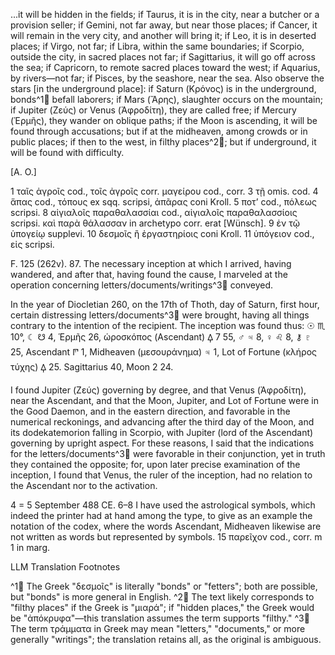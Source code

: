 ...it will be hidden in the fields; if Taurus, it is in the city, near a butcher or a provision seller; if Gemini, not far away, but near those places; if Cancer, it will remain in the very city, and another will bring it; if Leo, it is in deserted places; if Virgo, not far; if Libra, within the same boundaries; if Scorpio, outside the city, in sacred places not far; if Sagittarius, it will go off across the sea; if Capricorn, to remote sacred places toward the west; if Aquarius, by rivers—not far; if Pisces, by the seashore, near the sea. Also observe the stars [in the underground place]: if Saturn (Κρόνος) is in the underground, bonds^1🤖 befall laborers; if Mars (Ἄρης), slaughter occurs on the mountain; if Jupiter (Ζεύς) or Venus (Ἀφροδίτη), they are called free; if Mercury (Ἑρμῆς), they wander on oblique paths; if the Moon is ascending, it will be found through accusations; but if at the midheaven, among crowds or in public places; if then to the west, in filthy places^2🤖; but if underground, it will be found with difficulty.

[A. O.]

1 ταῖς ἀγροῖς cod., τοῖς ἀγροῖς corr. μαγείρου cod., corr.
3 τῇ omis. cod.
4 ἅπας <sic> cod., τόπους ex sqq. scripsi, ἀπᾶρας coni Kroll.
5 ποτ’ cod., πόλεως scripsi.
8 αἰγιαλοῖς παραθαλασσίαι cod., αἰγιαλοῖς παραθαλασσίοις scripsi. καὶ παρὰ θάλασσαν in archetypo corr. erat [Wünsch].
9 ἐν τῷ ὑπογείῳ supplevi.
10 δεσμοῖς ἢ ἐργαστηρίοις coni Kroll.
11 ὑπόγειον cod., εἰς scripsi.

F. 125 (262v). 87. The necessary inception at which I arrived, having wandered, and after that, having found the cause, I marveled at the operation concerning letters/documents/writings^3🤖 conveyed.

In the year of Diocletian 260, on the 17th of Thoth, day of Saturn, first hour, certain distressing letters/documents^3🤖 were brought, having all things contrary to the intention of the recipient. The inception was found thus: ☉ ♏ 10°, ☾ ☋ 4, Ἑρμῆς 26, ὡροσκόπος (Ascendant) 𐅉 7 55, ♂ ♃ 8, ♀ ♌ 8, ⚷ ♇ 25, Ascendant 𐅈 1, Midheaven (μεσουράνημα) ♃ 1, Lot of Fortune (κλήρος τύχης) 𐅉 25. Sagittarius 40, Moon 2 24.

I found Jupiter (Ζεύς) governing by degree, and that Venus (Ἀφροδίτη), near the Ascendant, and that the Moon, Jupiter, and Lot of Fortune were in the Good Daemon, and in the eastern direction, and favorable in the numerical reckonings, and advancing after the third day of the Moon, and its dodekatemorion falling in Scorpio, with Jupiter (lord of the Ascendant) governing by upright aspect. For these reasons, I said that the indications for the letters/documents^3🤖 were favorable in their conjunction, yet in truth they contained the opposite; for, upon later precise examination of the inception, I found that Venus, the ruler of the inception, had no relation to the Ascendant nor to the activation.

4 = 5 September 488 CE. 6–8 I have used the astrological symbols, which indeed the printer had at hand among the type, to give as an example the notation of the codex, where the words Ascendant, Midheaven likewise are not written as words but represented by symbols. 15 παρεῖχον cod., corr. m 1 in marg.

LLM Translation Footnotes

^1🤖 The Greek "δεσμοῖς" is literally "bonds" or "fetters"; both are possible, but "bonds" is more general in English.
^2🤖 The text likely corresponds to "filthy places" if the Greek is "μιαρά"; if "hidden places," the Greek would be "ἀπόκρυφα"—this translation assumes the term supports "filthy."
^3🤖 The term τράμματα in Greek may mean "letters," "documents," or more generally "writings"; the translation retains all, as the original is ambiguous.
